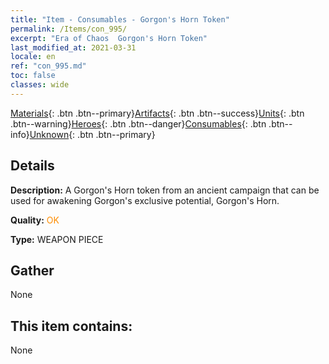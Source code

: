```yaml
---
title: "Item - Consumables - Gorgon's Horn Token"
permalink: /Items/con_995/
excerpt: "Era of Chaos  Gorgon's Horn Token"
last_modified_at: 2021-03-31
locale: en
ref: "con_995.md"
toc: false
classes: wide
---
```

 [Materials](/Items/){: .btn .btn--primary}[Artifacts](/Items/Artifacts/){: .btn .btn--success}[Units](/Items/Units/){: .btn .btn--warning}[Heroes](/Items/Heroes/){: .btn .btn--danger}[Consumables](/Items/Consumables/){: .btn .btn--info}[Unknown](/Items/Unknown/){: .btn .btn--primary}

## Details
 **Description:** A Gorgon's Horn token from an ancient campaign that can be used for awakening Gorgon's exclusive potential, Gorgon's Horn.

 **Quality:** <span style="color: #FF8C00">OK</span>

 **Type:** WEAPON PIECE

## Gather

  None

## This item contains:

  None

